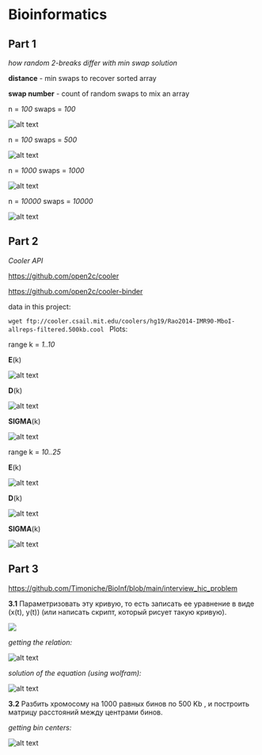# Bioinformatics

## Part 1 
*how random 2-breaks differ with min swap solution*

**distance** - min swaps to recover sorted array

**swap number** - count of random swaps to mix an array

n = *100*
swaps = *100*

![alt text](https://github.com/Timoniche/BioInf/blob/main/plots/size100swaps100)

n = *100*
swaps = *500*

![alt text](https://github.com/Timoniche/BioInf/blob/main/plots/size100swaps500)

n = *1000*
swaps = *1000*

![alt text](https://github.com/Timoniche/BioInf/blob/main/plots/size1000swaps1000)

n = *10000*
swaps = *10000*

![alt text](https://github.com/Timoniche/BioInf/blob/main/plots/size10000swaps10000)

## Part 2
*Cooler API*

https://github.com/open2c/cooler

https://github.com/open2c/cooler-binder

data in this project:

`wget ftp://cooler.csail.mit.edu/coolers/hg19/Rao2014-IMR90-MboI-allreps-filtered.500kb.cool
`
Plots:

range k = *1..10*

**E**(k)

![alt text](https://github.com/Timoniche/BioInf/blob/main/plots/chr1_EX_k_1_10)

**D**(k)

![alt text](https://github.com/Timoniche/BioInf/blob/main/plots/chr1_DX_k_1_10)

**SIGMA**(k)

![alt text](https://github.com/Timoniche/BioInf/blob/main/plots/chr1_SIGMA_k_1_10)

range k = *10..25*

**E**(k)

![alt text](https://github.com/Timoniche/BioInf/blob/main/plots/chr1_EX_k_10_25)

**D**(k)

![alt text](https://github.com/Timoniche/BioInf/blob/main/plots/chr1_DX_k_10_25)

**SIGMA**(k)

![alt text](https://github.com/Timoniche/BioInf/blob/main/plots/chr1_SIGMA_k_10_25)

## Part 3

https://github.com/Timoniche/BioInf/blob/main/interview_hic_problem

**3.1** Параметризовать эту кривую, то есть записать ее уравнение в виде (x(t), y(t)) 
(или написать скрипт, который рисует такую кривую).

![](https://github.com/Timoniche/BioInf/blob/main/solutions/gif_task3.gif)

*getting the relation:*

![alt text](https://github.com/Timoniche/BioInf/blob/main/solutions/archimedean.jpg)

*solution of the equation (using wolfram):*

![alt text](https://github.com/Timoniche/BioInf/blob/main/solutions/solution_max_t.png)

**3.2** Разбить хромосому на 1000 равных бинов по 500 Kb , и 
построить матрицу расстояний между центрами бинов.

*getting bin centers:*

![alt text](https://github.com/Timoniche/BioInf/blob/main/solutions/bin_centers.jpg)


